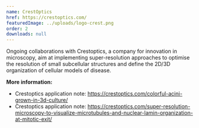 ```yaml
---
name: CrestOptics
href: https://crestoptics.com/
featuredImage: ../uploads/logo-crest.png
order: 2
downloads: null
---
```


Ongoing collaborations with Crestoptics, a company for innovation in microscopy, aim at implementing super-resolution approaches to optimise the resolution of small subcellular structures and define the 2D/3D organization of cellular models of disease.

**More information:**

- Crestoptics application note: https://crestoptics.com/colorful-acini-grown-in-3d-culture/
- Crestoptics application note: https://crestoptics.com/super-resolution-microscopy-to-visualize-microtubules-and-nuclear-lamin-organization-at-mitotic-exit/
